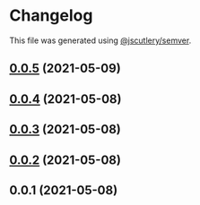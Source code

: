 # Changelog

This file was generated using [@jscutlery/semver](https://github.com/jscutlery/semver).

## [0.0.5](https://github.com/macneib/cicd/compare/v0.0.4...v0.0.5) (2021-05-09)



## [0.0.4](https://github.com/macneib/cicd/compare/v0.0.3...v0.0.4) (2021-05-08)



## [0.0.3](https://github.com/macneib/cicd/compare/v0.0.2...v0.0.3) (2021-05-08)



## [0.0.2](https://github.com/macneib/cicd/compare/v0.0.1...v0.0.2) (2021-05-08)



## 0.0.1 (2021-05-08)
